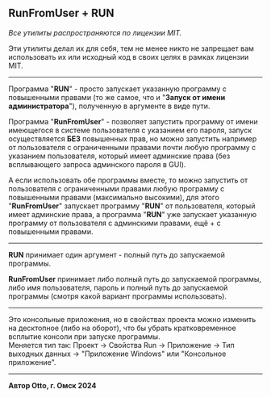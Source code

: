 ## RunFromUser + RUN

_Все утилиты распространяются по лицензии MIT._

Эти утилиты делал их для себя, тем не менее никто не запрещает вам использовать их или исходный код в своих целях в рамках лицензии MIT.

---

Программа "**RUN**" - просто запускает указанную программу с повышенными правами (то же самое, что и "**Запуск от имени администратора**"), полученную в аргументе в виде пути.

Программа "**RunFromUser**" - позволяет запустить программу от имени имеющегося в системе пользователя с указанием его пароля, запуск осуществляется **БЕЗ** повышенных прав, но можно запустить например от пользователя с ограниченными правами почти любую программу с указанием пользователя, который имеет админские права (без всплывающего запроса админского пароля в GUI).

А если использовать обе программы вместе, то можно запустить от пользователя с ограниченными правами любую программу с повышенными правами (максимально высокими), для этого "**RunFromUser**" запускает программу "**RUN**" от пользователя, который имеет админские права, а программа "**RUN**" уже запускает указанную программу от пользователя с админскими правами, ещё + с повышенными правами.

---

**RUN** принимает один аргумент - полный путь до запускаемой программы.

**RunFromUser** принимает либо полный путь до запускаемой программы, либо имя пользователя, пароль и полный путь до запускаемой программы (смотря какой вариант программы использовать).

---

Это консольные приложения, но в свойствах проекта можно изменить на десктопное (либо на оборот), что бы убрать кратковременное всплытие консоли при запуске программы.  
Меняется тип так: Проект -> Свойства Run -> Приложение -> Тип выходных данных -> "Приложение Windows" или "Консольное приложение".

---

**Автор Otto, г. Омск 2024**